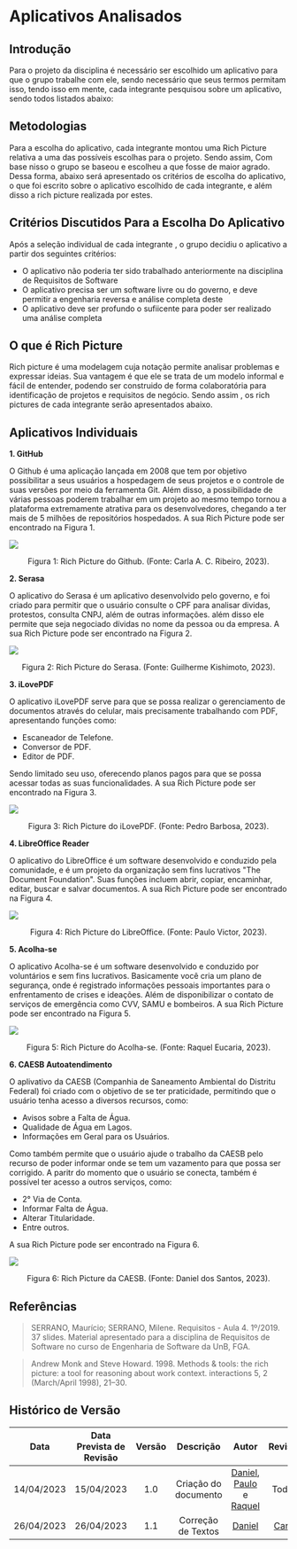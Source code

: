 # Aplicativos Analisados

## Introdução
Para o projeto da disciplina é necessário ser escolhido um aplicativo para que o grupo trabalhe com ele, sendo necessário que seus termos permitam isso, tendo isso em mente, cada integrante pesquisou sobre um aplicativo, sendo todos listados abaixo:</p>

## Metodologias
Para a escolha do aplicativo, cada integrante montou uma Rich Picture relativa a uma das possíveis escolhas para o projeto. Sendo assim, Com base nisso o grupo se baseou e escolheu a que fosse de maior agrado. Dessa forma, abaixo será apresentado os critérios de escolha do aplicativo, o que foi escrito sobre o aplicativo escolhido de cada integrante, e além disso a   rich picture realizada por estes. 
  
## Critérios Discutidos Para a Escolha Do Aplicativo
Após a seleção individual de cada integrante , o grupo decidiu o aplicativo a partir dos seguintes critérios:
- O aplicativo não poderia ter sido trabalhado anteriormente na disciplina de Requisitos de Software
- O aplicativo precisa ser um software livre ou do governo, e deve permitir a engenharia reversa e análise completa deste
- O aplicativo deve ser profundo o sufiicente para poder ser realizado uma análise completa
    
## O que é Rich Picture
Rich picture é uma modelagem cuja notação permite analisar problemas e expressar ideias. Sua vantagem é que ele se trata de um modelo informal e fácil de entender, podendo ser construido de forma colaboratória para identificação de projetos e requisitos de negócio. Sendo assim , os rich pictures de cada integrante serão apresentados abaixo.

## Aplicativos Individuais

**1. GitHub**

O Github é uma aplicação lançada em 2008 que tem por objetivo possibilitar a seus usuários a hospedagem de seus projetos e o controle de suas versões por meio da ferramenta Git. Além disso, a possibilidade de várias pessoas poderem trabalhar em um projeto ao mesmo tempo tornou a plataforma extremamente atrativa para os desenvolvedores, chegando a ter mais de 5 milhões de repositórios hospedados. A sua Rich Picture pode ser encontrado na Figura 1.

![](../../../assets/rastreabilidade/individual/github_richpicture.png)

<p align="center">
    Figura 1: Rich Picture do Github. (Fonte: Carla A. C. Ribeiro, 2023).
</p>

**2. Serasa**

O aplicativo do Serasa é um aplicativo desenvolvido pelo governo, e foi criado para permitir que o usuário consulte o CPF para analisar dividas, protestos, consulta CNPJ, além de outras informações. além disso ele permite que seja negociado dívidas no nome da pessoa ou da empresa. A sua Rich Picture pode ser encontrado na Figura 2.

![](../../../assets/rastreabilidade/individual/serasa_richpicture.png)

<p align="center">
    Figura 2: Rich Picture do Serasa. (Fonte: Guilherme Kishimoto, 2023).
</p>

**3. iLovePDF**

O aplicativo iLovePDF serve para que se possa realizar o gerenciamento de documentos através do celular, mais precisamente trabalhando com PDF, apresentando funções como:

* Escaneador de Telefone.
* Conversor de PDF.
* Editor de PDF.

Sendo limitado seu uso, oferecendo planos pagos para que se possa acessar todas as suas funcionalidades. A sua Rich Picture pode ser encontrado na Figura 3.

![](../../../assets/rastreabilidade/individual/ilovepdf_richpicture.png)

<p align="center">
    Figura 3: Rich Picture do iLovePDF. (Fonte: Pedro Barbosa, 2023).
</p>

**4. LibreOffice Reader**

O aplicativo do LibreOffice  é um software desenvolvido e conduzido pela comunidade, e é um projeto da organização sem fins lucrativos "The Document Foundation". Suas funções incluem abrir, copiar, encaminhar, editar, buscar e salvar documentos. A sua Rich Picture pode ser encontrado na Figura 4.

![](../../../assets/rastreabilidade/individual/libreofficereader_richpicture.png)

<p align="center">
    Figura 4: Rich Picture do LibreOffice. (Fonte: Paulo Victor, 2023).
</p>


**5. Acolha-se**

O aplicativo Acolha-se  é um software desenvolvido e conduzido por voluntários e sem fins lucrativos. Basicamente você cria um plano de segurança, onde é registrado informações pessoais importantes para o enfrentamento de crises e ideações. Além de disponibilizar o contato de serviços de emergência como CVV, SAMU e bombeiros. A sua Rich Picture pode ser encontrado na Figura 5.

![](../../../assets/rastreabilidade/individual/acolha_se_richpicture.png)

<p align="center">
    Figura 5: Rich Picture do Acolha-se. (Fonte: Raquel Eucaria, 2023).
</p>

**6. CAESB Autoatendimento**

O aplivativo da CAESB (Companhia de Saneamento Ambiental do Distritu Federal) foi criado com o objetivo de se ter praticidade, permitindo que o usuário tenha acesso a diversos recursos, como:

* Avisos sobre a Falta de Água.
* Qualidade de Água em Lagos.
* Informações em Geral para os Usuários.

Como também permite que o usuário ajude o trabalho da CAESB pelo recurso de poder informar onde se tem um vazamento para que possa ser corrigido.
A paritr do momento que o usuário se conecta, também é possível ter acesso a outros serviços, como:

* 2° Via de Conta.
* Informar Falta de Água.
* Alterar Titularidade.
* Entre outros.

A sua Rich Picture pode ser encontrado na Figura 6.

![](../../../assets/rastreabilidade/individual/caesb_richpicture.png)

<p align="center">
    Figura 6: Rich Picture da CAESB. (Fonte: Daniel dos Santos, 2023).
</p>


## Referências

> SERRANO, Maurício; SERRANO, Milene. Requisitos - Aula 4. 1º/2019. 37 slides. Material apresentado para a disciplina de Requisitos de Software no curso de Engenharia de Software da UnB, FGA.

> Andrew Monk and Steve Howard. 1998. Methods & tools: the rich picture: a tool for reasoning about work context. interactions 5, 2 (March/April 1998), 21–30. 

## Histórico de Versão
|    Data    | Data Prevista de Revisão | Versão |      Descrição       |                                                                Autor                                                                 |               Revisor               |
| :--------: | :----------------------: | :----: | :------------------: | :----------------------------------------------------------------------------------------------------------------------------------: | :---------------------------------: |
| 14/04/2023 |        15/04/2023        |  1.0   | Criação do documento | [Daniel](https://github.com/daniel-de-sousa), [Paulo](https://github.com/PauloVictorFS) e [Raquel](https://github.com/raqueleucaria) | Todos |
 26/04/2023 |        26/04/2023        |  1.1   | Correção de Textos | [Daniel](https://github.com/daniel-de-sousa) | [Carla](https://github.com/ccarlaa) |
